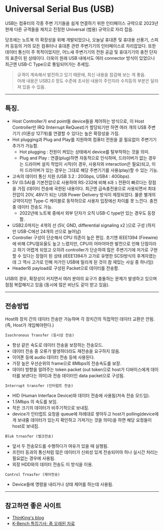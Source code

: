 # Universal Serial Bus (USB)

USB는 컴퓨터의 각종 주변 기기들을 쉽게 연결하기 위한 인터페이스 규약으로 2023년 현재 다른 규격들을 제치고 진정한 Universal (범용) 규약으로 자리 잡음.

당초에는 노트북 의 확장성을 위해 개발되었으나, 오늘날 휴대폰 및 휴대용 선풍기, 스피커 등등의 거의 모든 컴퓨터나 휴대폰 관련 주변기기의 인터페이스로 자리잡았다. 또한 데이터 통신이 주 목적이었지만, 어느새 주변기기의 전원 공급 및 휴대기기의 충전 단자의 표준이 된 상태이다. 더욱이 원래 USB 내에서도 여러 connector 방식이 있었으나 최근엔 USB-C Type으로 통일되어가는 추세임.

> 규격이 계속해서 발전하고 있기 때문에, 최신 내용을 점검해 보는 게 좋음.  
> 아래 내용은 USB2.0 정도 수준에 조사된 내용이 주인지라 수치등의 부분은 달라져 있을 수 있음.

---

## 특징.

* Host Controller가 end point들 device들을 제어하는 방식으로, 이 Host Controller만 IRQ (Interrupt ReQuest)가 할당되기만 하면 여러 개의 USB 주변기기 (이론상 127개)를 연결할 수 있다는 높은 확장성을 가짐.
* Hot plugging과 Plug and Play를 지원하여 컴퓨터 전원을 끌 필요없이 주변기기 추가가 가능함.
  - Hot plugging : 전원이 켜있는 상태에서 device를 탈부착하는 것을 의미.
  - Plug and Play : 연결(plug)하면 자동적으로 인식하며, 드라이버가 없는 경우는 드라이버 설치 작업이 시작(이 경우, 사용자와 interaction은 필요)되고, 이미 드라이버가 있는 경우는 그대로 해당 주변기기를 사용(play)할 수 있는 기능.
* 고속의 데이터 통신 지원 (USB 3.2 : 20Gbps, USB4 : 40Gbps).
* 5V (0.5A)를 기본전압으로 사용하여 RS-232에 비해 `0`과 `1` 전환이 빠르다는 장점을 가짐 (데이터 전송에 국한된 내용이다. 최근엔 급속충전용으로 사용되면서 최대전압이 20V, 48V가 되는 USB Power Delivery 방식이 제정되었다. 물론 별개의 규약이지만 Type-C 케이블로 동작하므로 사용자 입장에선 차이를 못 느낀다. 충전 중 데이터 전송도 가능.
  - 2022년에 노트북 중에서 외부 단자가 오직 USB-C type만 있는 경우도 등장함.
* USB2.0까지는 4개의 선 (5V, GND, differential signaling x2 )으로 구성 (하지만 USB-C에선 24개의 선으로 늘어남)
* Controller 구성이 단순해서 CPU 의존이 높은 편임. 초기엔 IEEE1394 (Firewire)에  비해 CPU점유울도 높고 느렸지만, CPU의 어마어마한 발전으로 인해 단점이라고 하기 어렵게 되었고 오히려 controller가 단순하여 많은 주변기기에 저가로 구현할 수 있다는 장점이 된 상태 (IEEE1394가 고가로 유명한 SCSI방식의 후계자였는데 그 역시 고가로 인해 저가인 USB에 밀리게 된 것이 참 재밌는 사실 중 하나임)
* Header와 payload로 구성된 Packet으로 데이터를 전송함.
  
USB의 경우, 확장성이 커지면서 여러 분야의 요구가 충돌하는 문제가 발생하고 있으며 점점 복잡해지고 있음 (동시에 많은 비난도 같이 받고 있음).

---

## 전송방법

Host와 장치 간의 데이터 전송만 가능하며 각 장치간의 직접적인 데이터 교환은 안됨. (즉, Host가 개입해야한다.)

`Isochronous Transfer (등시성 전송)`

* 항상 같은 속도로 데이터 전송을 보장하는 전송모드.
* 데이터 전송 중 오류가 발생하더라도 재전송을 요구하지 않음. 
* 이어폰 등에 audio 데이터 전송 등에 사용된다. 
* 가장 높은 우선순위의 frame으로 8Mbps의 전송속도를 보장.
* 데이터 방향을 알려주는 token packet (out token으로 host가 디바이스에게 데이터를 보낸다는 의미)과 전송 데이터인 data packet으로 구성됨.

`Interrupt transfer (인터럽트 전송)`

* HID (Human Interface Device)와 데이터 전송에 사용됨(저속 전송 모드임). 
* 1.5Mbps 의 속도를 보임.
* 작은 크기의 데이터가 비주기적으로 보내짐.
* device가 인터럽트 요청을 queue에 차례대로 쌓아두고 host가 polling(device에게 보내줄 데이터가 있는지 확인하고 가져가는 것을 의미)을 하면 해당 요청들이 host로 보내짐. 

`Bluk trnasfer (벌크전송)`

* 앞서 두 전송모드를 수행하다가 여유가 있을 때 실행됨. 
* 프린터 등과의 통신처럼 많은 데이터가 신뢰성 있게 전송되어야 하나 실시간 처리는 필요없는 경우에 사용됨.
* 외장 HDD와의 데이터 전송도 이 방식을 이용.

`Control Trnasfer (제어전송)`

* Device들에 명령을 내리거나 상태 제어를 하는데 사용됨.



---
## 참고하면 좋은 사이트

* [ThinKing's blog](https://m.blog.naver.com/dusun4/9444936)
* [K-Bench 특집기사: 좀 오래된 자료](https://kbench.com/?q=node/2955)
